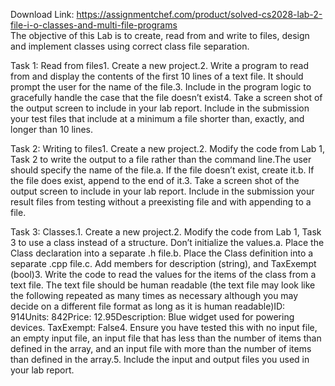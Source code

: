 Download Link: https://assignmentchef.com/product/solved-cs2028-lab-2-file-i-o-classes-and-multi-file-programs
<br>
The objective of this Lab is to create, read from and write to files, design and implement classes using correct class file separation.

Task 1: Read from files1. Create a new project.2. Write a program to read from and display the contents of the first 10 lines of a text file. It should prompt the user for the name of the file.3. Include in the program logic to gracefully handle the case that the file doesn’t exist4. Take a screen shot of the output screen to include in your lab report. Include in the submission your test files that include at a minimum a file shorter than, exactly, and longer than 10 lines.

Task 2: Writing to files1. Create a new project.2. Modify the code from Lab 1, Task 2 to write the output to a file rather than the command line.The user should specify the name of the file.a. If the file doesn’t exist, create it.b. If the file does exist, append to the end of it.3. Take a screen shot of the output screen to include in your lab report. Include in the submission your result files from testing without a preexisting file and with appending to a file.

Task 3: Classes.1. Create a new project.2. Modify the code from Lab 1, Task 3 to use a class instead of a structure. Don’t initialize the values.a. Place the Class declaration into a separate .h file.b. Place the Class definition into a separate .cpp file.c. Add members for description (string), and TaxExempt (bool)3. Write the code to read the values for the items of the class from a text file. The text file should be human readable (the text file may look like the following repeated as many times as necessary although you may decide on a different file format as long as it is human readable)ID: 914Units: 842Price: 12.95Description: Blue widget used for powering devices. TaxExempt: False4. Ensure you have tested this with no input file, an empty input file, an input file that has less than the number of items than defined in the array, and an input file with more than the number of items than defined in the array.5. Include the input and output files you used in your lab report.